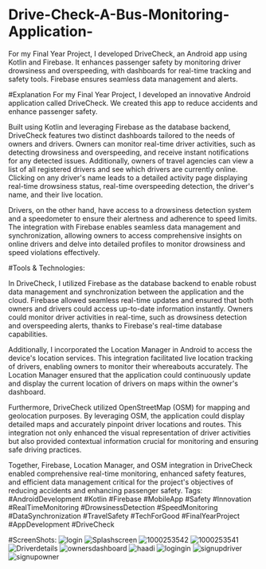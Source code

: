 # Drive-Check-A-Bus-Monitoring-Application-
 For my Final Year Project, I developed DriveCheck, an Android app using Kotlin and Firebase. It enhances passenger safety by monitoring driver drowsiness and overspeeding, with dashboards for real-time tracking and safety tools. Firebase ensures seamless data management and alerts.

 #Explanation
For my Final Year Project, I developed an innovative Android application called DriveCheck. We created this app to reduce accidents and enhance passenger safety.

Built using Kotlin and leveraging Firebase as the database backend, DriveCheck features two distinct dashboards tailored to the needs of owners and drivers. Owners can monitor real-time driver activities, such as detecting drowsiness and overspeeding, and receive instant notifications for any detected issues. Additionally, owners of travel agencies can view a list of all registered drivers and see which drivers are currently online. Clicking on any driver's name leads to a detailed activity page displaying real-time drowsiness status, real-time overspeeding detection, the driver's name, and their live location.

Drivers, on the other hand, have access to a drowsiness detection system and a speedometer to ensure their alertness and adherence to speed limits. The integration with Firebase enables seamless data management and synchronization, allowing owners to access comprehensive insights on online drivers and delve into detailed profiles to monitor drowsiness and speed violations effectively.

#Tools & Technologies:

In DriveCheck, I utilized Firebase as the database backend to enable robust data management and synchronization between the application and the cloud. Firebase allowed seamless real-time updates and ensured that both owners and drivers could access up-to-date information instantly. Owners could monitor driver activities in real-time, such as drowsiness detection and overspeeding alerts, thanks to Firebase's real-time database capabilities.

Additionally, I incorporated the Location Manager in Android to access the device's location services. This integration facilitated live location tracking of drivers, enabling owners to monitor their whereabouts accurately. The Location Manager ensured that the application could continuously update and display the current location of drivers on maps within the owner's dashboard.

Furthermore, DriveCheck utilized OpenStreetMap (OSM) for mapping and geolocation purposes. By leveraging OSM, the application could display detailed maps and accurately pinpoint driver locations and routes. This integration not only enhanced the visual representation of driver activities but also provided contextual information crucial for monitoring and ensuring safe driving practices.

Together, Firebase, Location Manager, and OSM integration in DriveCheck enabled comprehensive real-time monitoring, enhanced safety features, and efficient data management critical for the project's objectives of reducing accidents and enhancing passenger safety.
Tags: #AndroidDevelopment #Kotlin #Firebase #MobileApp #Safety #Innovation #RealTimeMonitoring #DrowsinessDetection #SpeedMonitoring #DataSynchronization #TravelSafety #TechForGood #FinalYearProject #AppDevelopment #DriveCheck

#ScreenShots:
![login](https://github.com/malikhadi09/Drive-Check-A-Bus-Monitoring-Application-/assets/92660593/62243142-9d3e-42ef-997f-8d4defe27ceb)
![Splashscreen](https://github.com/malikhadi09/Drive-Check-A-Bus-Monitoring-Application-/assets/92660593/308f6d40-a380-4fae-b485-d37514b5c9c8)
![1000253542](https://github.com/malikhadi09/Drive-Check-A-Bus-Monitoring-Application-/assets/92660593/d048879a-4b8e-4606-80aa-1350b16456b3)
![1000253541](https://github.com/malikhadi09/Drive-Check-A-Bus-Monitoring-Application-/assets/92660593/fde80c97-0af8-4002-a031-53b9f74b762d)
![Driverdetails](https://github.com/malikhadi09/Drive-Check-A-Bus-Monitoring-Application-/assets/92660593/501126a3-ca62-42aa-8984-d666479c4ebe)
![ownersdashboard](https://github.com/malikhadi09/Drive-Check-A-Bus-Monitoring-Application-/assets/92660593/82e97fad-25f7-4180-a9ce-aa92b37f9552)
![haadi](https://github.com/malikhadi09/Drive-Check-A-Bus-Monitoring-Application-/assets/92660593/e195cf2b-31f7-4877-9ddc-2b583010748d)
![logingin](https://github.com/malikhadi09/Drive-Check-A-Bus-Monitoring-Application-/assets/92660593/b927bad2-ee3a-45a9-bf26-d803861b855b)
![signupdriver](https://github.com/malikhadi09/Drive-Check-A-Bus-Monitoring-Application-/assets/92660593/fec194db-fae2-46a7-9ac2-7a1d2945e41b)
![signupowner](https://github.com/malikhadi09/Drive-Check-A-Bus-Monitoring-Application-/assets/92660593/471df14e-d4a7-4ddf-bd06-785b758347aa)
